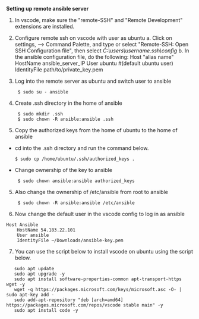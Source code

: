 **Setting up remote ansible server**
1. In vscode, make sure the "remote-SSH" and "Remote Development" extensions are installed.
2. Configure remote ssh on vscode with user as ubuntu
   a. Click on settings, --> Command Palette, and type or select "Remote-SSH: Open SSH Configuration file",
   then select *C:\users\username\.ssh\config*
   b. In the ansible configuration file, do the following:
                Host "alias name"
		    HostName ansible_server_IP
		    User ubuntu #(default ubuntu user)
                    IdentityFile path/to/private_key.pem

4. Log into the remote server as ubuntu and switch user to ansible

        $ sudo su - ansible
5. Create .ssh directory in the home of ansible
   
        $ sudo mkdir .ssh
        $ sudo chown -R ansible:ansible .ssh
6. Copy the authorized keys from the home of ubuntu to the home of ansible
  - cd into the .ssh directory and run the command below.

        $ sudo cp /home/ubuntu/.ssh/authorized_keys .

  - Change ownership of the key to ansible

         $ sudo chown ansible:ansible authorized_keys
5. Also change the ownership of /etc/ansible from root to ansible

        $ sudo chown -R ansible:ansible /etc/ansible
6. Now change the default user in the vscode config to log in as ansible
```
Host Ansible
    HostName 54.183.22.101
    User ansible
    IdentityFile ~/Downloads/ansible-key.pem
```

7. You can use the script below to install vscode on ubuntu using the script below.
```   
   sudo apt update
   sudo apt upgrade -y
   sudo apt install software-properties-common apt-transport-https wget -y
   wget -q https://packages.microsoft.com/keys/microsoft.asc -O- | sudo apt-key add -
   sudo add-apt-repository "deb [arch=amd64] https://packages.microsoft.com/repos/vscode stable main" -y
   sudo apt install code -y
```
